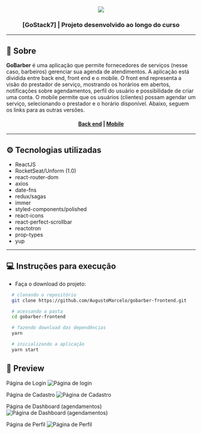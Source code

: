 <h3 align="center">
    <img src="https://user-images.githubusercontent.com/11545976/80434325-ea602a00-88cf-11ea-91e2-bc0900551292.png">
</h3>

<h3 align="center">
  [GoStack7] | Projeto desenvolvido ao longo do curso
</h3>

---

## 📑 Sobre

**GoBarber** é uma aplicação que permite fornecedores de serviços (nesse caso, barbeiros) gerenciar sua agenda de atendimentos. A aplicação está dividida entre back end, front end e o mobile. O front end representa a visão do prestador de serviço, mostrando os horários em abertos, notificações sobre agendamentos, perfil do usuário e possibilidade de criar uma conta. O mobile permite que os usuários (clientes) possam agendar um serviço, selecionando o prestador e o horário disponível. Abaixo, seguem os links para as outras versões.

<h4 align="center">
  <a href="https://github.com/AugustoMarcelo/gobarber-backend">Back end</a> | <a href="https://github.com/AugustoMarcelo/gobarber-mobile">Mobile</a>
</h4>

---

## ⚙ Tecnologias utilizadas

- ReactJS
- RocketSeat/Unform (1.0)
- react-router-dom
- axios
- date-fns
- redux/sagas
- immer
- styled-components/polished
- react-icons
- react-perfect-scrollbar
- reactotron
- prop-types
- yup

---

## 💻 Instruções para execução

- Faça o download do projeto:
```bash
  # clonando o repositório
  git clone https://github.com/AugustoMarcelo/gobarber-frontend.git

  # acessando a pasta
  cd gobarber-frontend

  # fazendo download das dependências
  yarn

  # inicializando a aplicação
  yarn start
```

## 📸 Preview

Página de Login
<img src="https://user-images.githubusercontent.com/11545976/80433840-7c673300-88ce-11ea-9c05-12d596de6a2c.png" alt="Página de login" />

Página de Cadastro
<img src="https://user-images.githubusercontent.com/11545976/80433900-b20c1c00-88ce-11ea-9d6f-f0242b57d211.png" alt="Página de Cadastro" />

Página de Dashboard (agendamentos)
<img src="https://user-images.githubusercontent.com/11545976/80433976-e1228d80-88ce-11ea-8bcc-6640dae66b5b.png" alt="Página de Dashboard (agendamentos)" />

Página de Perfil
<img src="https://user-images.githubusercontent.com/11545976/80434030-09aa8780-88cf-11ea-8fbd-e8d76a56971f.png" alt="Página de Perfil" />
